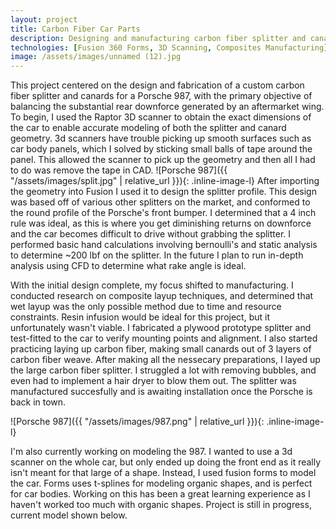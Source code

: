 ```yaml
---
layout: project
title: Carbon Fiber Car Parts
description: Designing and manufacturing carbon fiber splitter and canards to create front end downforce
technologies: [Fusion 360 Forms, 3D Scanning, Composites Manufacturing]
image: /assets/images/unnamed (12).jpg
---
```

This project centered on the design and fabrication of a custom carbon fiber splitter and canards for a Porsche 987, with the primary objective of balancing the substantial rear downforce generated by an aftermarket wing. To begin, I used the Raptor 3D scanner to obtain the exact dimensions of the car to enable accurate modeling of both the splitter and canard geometry. 3d scanners have trouble picking up smooth surfaces such as car body panels, which I solved by sticking small balls of tape around the panel. This allowed the scanner to pick up the geometry and then all I had to do was remove the tape in CAD.
![Porsche 987]({{ "/assets/images/split.jpg" | relative_url }}){: .inline-image-l}
After importing the geometry into Fusion I used it to design the splitter profile. This design was based off of various other splitters on the market, and conformed to the round profile of the Porsche's front bumper. I determined that a 4 inch rule was ideal, as this is where you get diminishing returns on downforce and the car becomes difficult to drive without grabbing the splitter. I performed basic hand calculations involving bernoulli's and static analysis to determine ~200 lbf on the splitter. In the future I plan to run in-depth analysis using CFD to determine what rake angle is ideal.



With the initial design complete, my focus shifted to manufacturing. I conducted research on composite layup techniques, and determined that wet layup was the only possible method due to time and resource constraints. Resin infusion would be ideal for this project, but it unfortunately wasn't viable. I fabricated a plywood prototype splitter and test-fitted to the car to verify mounting points and alignment. I also started practicing laying up carbon fiber, making small canards out of 3 layers of carbon fiber weave. After making all the nessecary preparations, I layed up the large carbon fiber splitter. I struggled a lot with removing bubbles, and even had to implement a hair dryer to blow them out. The splitter was manufactured succesfully and is awaiting installation once the Porsche is back in town. 


![Porsche 987]({{ "/assets/images/987.png" | relative_url }}){: .inline-image-l}

I'm also currently working on modeling the 987. I wanted to use a 3d scanner on the whole car, but only ended up doing the front end as it really isn't meant for that large of a shape. Instead, I used fusion forms to model the car. Forms uses t-splines for modeling organic shapes, and is perfect for car bodies. Working on this has been a great learning experience as I haven't worked too much with organic shapes. Project is still in progress, current model shown below.


